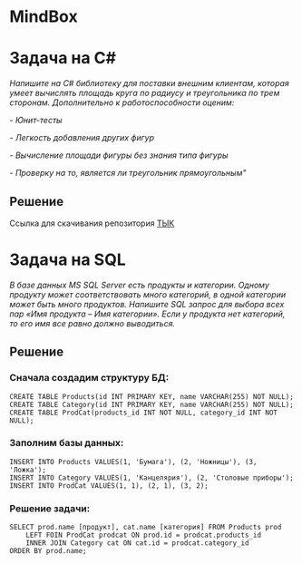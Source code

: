 # MindBox
# Задача на C#

*Напишите на C# библиотеку для поставки внешним клиентам, которая умеет вычислять площадь круга по радиусу и треугольника по трем сторонам. Дополнительно к работоспособности оценим:*

 *- Юнит-тесты*
 
 *- Легкость добавления других фигур*
 
 *- Вычисление площади фигуры без знания типа фигуры*
 
 *- Проверку на то, является ли треугольник прямоугольным"*
 
 ## Решение
 
 Ссылка для скачивания репозитория [ТЫК](https://github.com/Haxend/MindBox/archive/refs/heads/master.zip)

# Задача на SQL

*В базе данных MS SQL Server есть продукты и категории. Одному продукту может соответствовать много категорий, в одной категории может быть много продуктов. Напишите SQL запрос для выбора всех пар «Имя продукта – Имя категории». Если у продукта нет категорий, то его имя все равно должно выводиться.*

##  Решение 

###  Сначала создадим структуру БД:
    CREATE TABLE Products(id INT PRIMARY KEY, name VARCHAR(255) NOT NULL);
    CREATE TABLE Category(id INT PRIMARY KEY, name VARCHAR(255) NOT NULL);
    CREATE TABLE ProdCat(products_id INT NOT NULL, category_id INT NOT NULL);

###  Заполним базы данных:
    INSERT INTO Products VALUES(1, 'Бумага'), (2, 'Ножницы'), (3, 'Ложка');
    INSERT INTO Category VALUES(1, 'Канцелярия'), (2, 'Столовые приборы');
    INSERT INTO ProdCat VALUES(1, 1), (2, 1), (3, 2);

### Решение задачи:
    SELECT prod.name [продукт], cat.name [категория] FROM Products prod
        LEFT FOIN ProdCat prodcat ON prod.id = prodcat.products_id
        INNER JOIN Category cat ON cat.id = prodcat.category_id
    ORDER BY prod.name;
